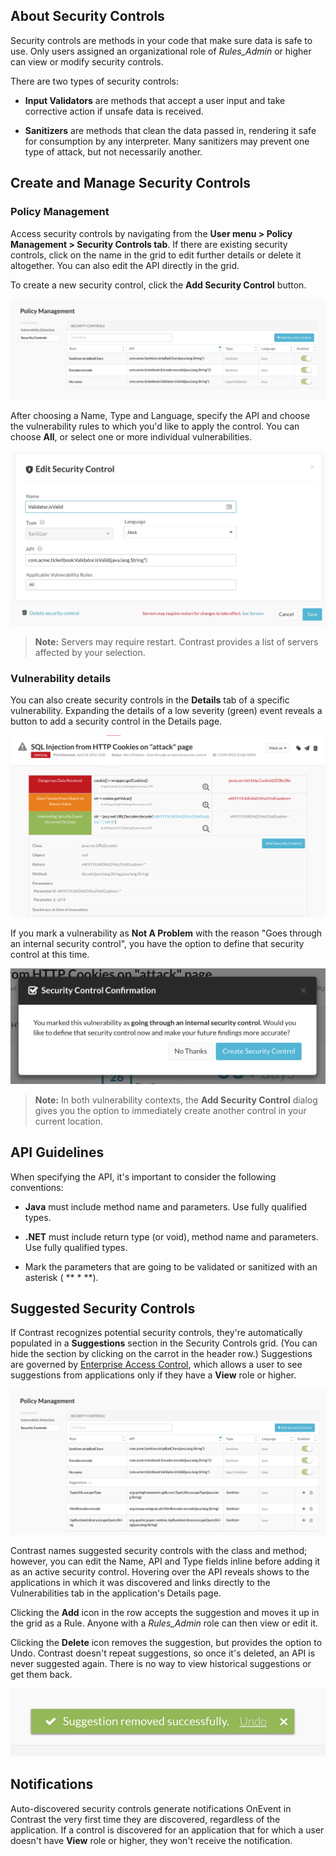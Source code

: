 <!--
title: "Security Controls"
description: "Overview of security controls within Contrast rules"
tags: "Admin policy TeamServer application security controls"
-->


## About Security Controls

Security controls are methods in your code that make sure data is safe to use. Only users assigned an organizational role of *Rules_Admin* or higher can view or modify security controls.

There are two types of security controls:

* **Input Validators** are methods that accept a user input and take corrective action if unsafe data is received.

* **Sanitizers** are methods that clean the data passed in, rendering it safe for consumption by any interpreter. Many sanitizers may prevent one type of attack, but not necessarily another.


## Create and Manage Security Controls

### Policy Management

Access security controls by navigating from the **User menu > Policy Management > Security Controls tab**. If there are existing security controls, click on the name in the grid to edit further details or delete it altogether. You can also edit the API directly in the grid.

To create a new security control, click the **Add Security Control** button.  

<a href="assets/images/SecurityControlGrid.png" rel="lightbox" title="Security Controls"><img class="thumbnail" src="assets/images/SecurityControlGrid.png"/></a>

After choosing a Name, Type and Language, specify the API and choose the vulnerability rules to which you'd like to apply the control. You can choose **All**, or select one or more individual vulnerabilities.

<a href="assets/images/SecurityControlEdit.png" rel="lightbox" title="Security Control Details"><img class="thumbnail" src="assets/images/SecurityControlEdit.png"/></a>


>**Note:** Servers may require restart. Contrast provides a list of servers affected by your selection.

### Vulnerability details

You can also create security controls in the **Details** tab of a specific vulnerability. Expanding the details of a low severity (green) event reveals a button to add a security control in the Details page.

<a href="assets/images/SecurityControlVulnEventDetail.png" rel="lightbox" title="Creating A Security Control From Vulnerability Event Details"><img class="thumbnail" src="assets/images/SecurityControlVulnEventDetail.png"/></a>

If you mark a vulnerability as **Not A Problem** with the reason "Goes through an internal security control", you have the option to define that security control at this time. 

<a href="assets/images/SecurityControlOptionDialog.png" rel="lightbox" title="Option To Create A Security Control Within The Context Of Status Marking"><img class="thumbnail" src="assets/images/SecurityControlOptionDialog.png"/></a>

>**Note:** In both vulnerability contexts, the **Add Security Control** dialog gives you the option to immediately create another control in your current location.

## API Guidelines

When specifying the API, it's important to consider the following conventions:

* **Java** must include method name and parameters. Use fully qualified types.

* **.NET** must include return type (or void), method name and parameters. Use fully qualified types.

<!-- * **Node** ... -->

* Mark the parameters that are going to be validated or sanitized with an asterisk ( ** * **).


## Suggested Security Controls

If Contrast recognizes potential security controls, they're automatically populated in a **Suggestions** section in the Security Controls grid. (You can hide the section by clicking on the carrot in the header row.) Suggestions are governed by [Enterprise Access Control](admin-manageorgs.html#access), which allows a user to see suggestions from applications only if they have a **View** role or higher.

<a href="assets/images/SecurityControlSuggestions.png" rel="lightbox" title="Suggested Security Controls"><img class="thumbnail" src="assets/images/SecurityControlSuggestions.png"/></a>

Contrast names suggested security controls with the class and method; however, you can edit the Name, API and Type fields inline before adding it as an active security control. Hovering over the API reveals shows to the applications in which it was discovered and links directly to the Vulnerabilities tab in the application's Details page. 

Clicking the **Add** icon in the row accepts the suggestion and moves it up in the grid as a Rule. Anyone with a *Rules_Admin* role can then view or edit it. 

Clicking the **Delete** icon removes the suggestion, but provides the option to Undo. Contrast doesn't repeat suggestions, so once it's deleted, an API is never suggested again. There is no way to view historical suggestions or get them back.

<a href="assets/images/SecurityControlUndoRemove.png" rel="lightbox" title="Undo Option When Removing A Suggested Security Control"><img class="thumbnail" src="assets/images/SecurityControlUndoRemove.png"/></a>

## Notifications

Auto-discovered security controls generate notifications OnEvent in Contrast the very first time they are discovered, regardless of the application. If a control is discovered for an application that for which a user doesn't have **View** role or higher, they won't receive the notification.



